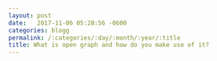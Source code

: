 ```yaml
---
layout: post
date:   2017-11-06 05:28:56 -0600
categories: blogg
permalink: /:categories/:day/:month/:year/:title
title: What is open graph and how do you make use of it?
---
```

